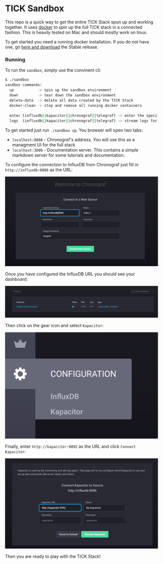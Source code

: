 # TICK Sandbox

This repo is a quick way to get the entire TICK Stack spun up and working together. It uses [docker](https://www.docker.com/) to spin up the full TICK stack in a connected fashion. This is heavily tested on Mac and should mostly work on linux.

To get started you need a running docker installation. If you do not have one, go [here and download](https://docs.docker.com/docker-for-mac/install/) the Stable release.

### Running 

To run the `sandbox`, simply use the convinent cli:

```bash
$ ./sandbox
sandbox commands:
  up           -> spin up the sandbox environment
  down         -> tear down the sandbox environment
  delete-data  -> delete all data created by the TICK Stack
  docker-clean -> stop and remove all running docker containers
  
  enter (influxdb||kapacitor||chronograf||telegraf) -> enter the specified container
  logs  (influxdb||kapacitor||chronograf||telegraf) -> stream logs for the specified container
```

To get started just run `./sandbox up`. You browser will open two tabs:

- `localhost:8888` - Chronograf's address. You will use this as a managment UI for the full stack
- `localhost:3000` - Documentation server. This contains a simple markdown server for some tutorials and documentation.

To configure the connection to InfluxDB from Chronograf just fill in `http://influxdb:8086` as the URL:

![Configure Influx](./documentation/static/images/configure-influxdb.png)

Once you have configured the InfluxDB URL you should see your dashboard:

![Dashboard](./documentation/static/images/dashboard.png)

Then click on the gear icon and select `Kapacitor`:

![Kapacitor Configuration](./documentation/static/images/open-kapacitor-configuration.png)

Finally, enter `http://kapacitor:9092` as the URL and click `Connect Kapacitor`:

![Kapacitor Configuration](./documentation/static/images/configure-kapacitor.png)

Then you are ready to play with the TICK Stack!